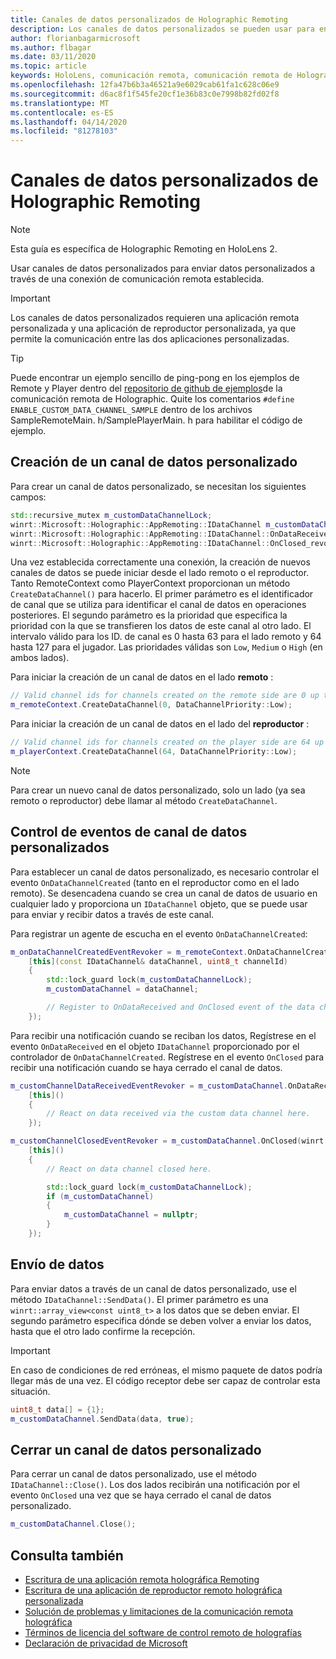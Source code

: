 ```yaml
---
title: Canales de datos personalizados de Holographic Remoting
description: Los canales de datos personalizados se pueden usar para enviar datos de usuario a través de la conexión de Holographic Remoting ya establecida.
author: florianbagarmicrosoft
ms.author: flbagar
ms.date: 03/11/2020
ms.topic: article
keywords: HoloLens, comunicación remota, comunicación remota de Holographic
ms.openlocfilehash: 12fa47b6b3a46521a9e6029cab61fa1c628c06e9
ms.sourcegitcommit: d6ac8f1f545fe20cf1e36b83c0e7998b82fd02f8
ms.translationtype: MT
ms.contentlocale: es-ES
ms.lasthandoff: 04/14/2020
ms.locfileid: "81278103"
---
```

# <a name="custom-holographic-remoting-data-channels"></a>Canales de datos personalizados de Holographic Remoting

>[!NOTE]
>Esta guía es específica de Holographic Remoting en HoloLens 2.

Usar canales de datos personalizados para enviar datos personalizados a través de una conexión de comunicación remota establecida.

>[!IMPORTANT]
>Los canales de datos personalizados requieren una aplicación remota personalizada y una aplicación de reproductor personalizada, ya que permite la comunicación entre las dos aplicaciones personalizadas.

>[!TIP]
>Puede encontrar un ejemplo sencillo de ping-pong en los ejemplos de Remote y Player dentro del [repositorio de github de ejemplos](https://github.com/microsoft/MixedReality-HolographicRemoting-Samples)de la comunicación remota de Holographic. Quite los comentarios ```#define ENABLE_CUSTOM_DATA_CHANNEL_SAMPLE``` dentro de los archivos SampleRemoteMain. h/SamplePlayerMain. h para habilitar el código de ejemplo.


## <a name="create-a-custom-data-channel"></a>Creación de un canal de datos personalizado


Para crear un canal de datos personalizado, se necesitan los siguientes campos:
```cpp
std::recursive_mutex m_customDataChannelLock;
winrt::Microsoft::Holographic::AppRemoting::IDataChannel m_customDataChannel = nullptr;
winrt::Microsoft::Holographic::AppRemoting::IDataChannel::OnDataReceived_revoker m_customChannelDataReceivedEventRevoker;
winrt::Microsoft::Holographic::AppRemoting::IDataChannel::OnClosed_revoker m_customChannelClosedEventRevoker;
```

Una vez establecida correctamente una conexión, la creación de nuevos canales de datos se puede iniciar desde el lado remoto o el reproductor. Tanto RemoteContext como PlayerContext proporcionan un método ```CreateDataChannel()``` para hacerlo. El primer parámetro es el identificador de canal que se utiliza para identificar el canal de datos en operaciones posteriores. El segundo parámetro es la prioridad que especifica la prioridad con la que se transfieren los datos de este canal al otro lado. El intervalo válido para los ID. de canal es 0 hasta 63 para el lado remoto y 64 hasta 127 para el jugador. Las prioridades válidas son ```Low```, ```Medium``` o ```High``` (en ambos lados).

Para iniciar la creación de un canal de datos en el lado **remoto** :
```cpp
// Valid channel ids for channels created on the remote side are 0 up to and including 63
m_remoteContext.CreateDataChannel(0, DataChannelPriority::Low);
```

Para iniciar la creación de un canal de datos en el lado del **reproductor** :
```cpp
// Valid channel ids for channels created on the player side are 64 up to and including 127
m_playerContext.CreateDataChannel(64, DataChannelPriority::Low);
```

>[!NOTE]
>Para crear un nuevo canal de datos personalizado, solo un lado (ya sea remoto o reproductor) debe llamar al método ```CreateDataChannel```.

## <a name="handling-custom-data-channel-events"></a>Control de eventos de canal de datos personalizados

Para establecer un canal de datos personalizado, es necesario controlar el evento ```OnDataChannelCreated``` (tanto en el reproductor como en el lado remoto). Se desencadena cuando se crea un canal de datos de usuario en cualquier lado y proporciona un ```IDataChannel``` objeto, que se puede usar para enviar y recibir datos a través de este canal.

Para registrar un agente de escucha en el evento ```OnDataChannelCreated```:
```cpp
m_onDataChannelCreatedEventRevoker = m_remoteContext.OnDataChannelCreated(winrt::auto_revoke,
    [this](const IDataChannel& dataChannel, uint8_t channelId)
    {
        std::lock_guard lock(m_customDataChannelLock);
        m_customDataChannel = dataChannel;

        // Register to OnDataReceived and OnClosed event of the data channel here, see below...
    });
```

Para recibir una notificación cuando se reciban los datos, Regístrese en el evento ```OnDataReceived``` en el objeto ```IDataChannel``` proporcionado por el controlador de ```OnDataChannelCreated```. Regístrese en el evento ```OnClosed``` para recibir una notificación cuando se haya cerrado el canal de datos.

```cpp
m_customChannelDataReceivedEventRevoker = m_customDataChannel.OnDataReceived(winrt::auto_revoke, 
    [this]()
    {
        // React on data received via the custom data channel here.
    });

m_customChannelClosedEventRevoker = m_customDataChannel.OnClosed(winrt::auto_revoke,
    [this]()
    {
        // React on data channel closed here.

        std::lock_guard lock(m_customDataChannelLock);
        if (m_customDataChannel)
        {
            m_customDataChannel = nullptr;
        }
    });
```

## <a name="sending-data"></a>Envío de datos

Para enviar datos a través de un canal de datos personalizado, use el método ```IDataChannel::SendData()```. El primer parámetro es una ```winrt::array_view<const uint8_t>``` a los datos que se deben enviar. El segundo parámetro especifica dónde se deben volver a enviar los datos, hasta que el otro lado confirme la recepción. 

>[!IMPORTANT]
>En caso de condiciones de red erróneas, el mismo paquete de datos podría llegar más de una vez. El código receptor debe ser capaz de controlar esta situación.

```cpp
uint8_t data[] = {1};
m_customDataChannel.SendData(data, true);
```

## <a name="closing-a-custom-data-channel"></a>Cerrar un canal de datos personalizado

Para cerrar un canal de datos personalizado, use el método ```IDataChannel::Close()```. Los dos lados recibirán una notificación por el evento ```OnClosed``` una vez que se haya cerrado el canal de datos personalizado.

```cpp
m_customDataChannel.Close();
```

## <a name="see-also"></a>Consulta también
* [Escritura de una aplicación remota holográfica Remoting](holographic-remoting-create-host.md)
* [Escritura de una aplicación de reproductor remoto holográfica personalizada](holographic-remoting-create-player.md)
* [Solución de problemas y limitaciones de la comunicación remota holográfica](holographic-remoting-troubleshooting.md)
* [Términos de licencia del software de control remoto de holografías](https://docs.microsoft.com//legal/mixed-reality/microsoft-holographic-remoting-software-license-terms)
* [Declaración de privacidad de Microsoft](https://go.microsoft.com/fwlink/?LinkId=521839)
